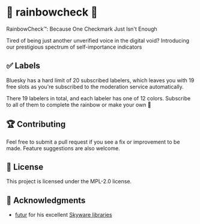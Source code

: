 # 🌈 rainbowcheck 🌈
RainbowCheck™: Because One Checkmark Just Isn't Enough

Tired of being just another unverified voice in the digital void? Introducing our prestigious spectrum of self-importance indicators

## ✅ Labels

Bluesky has a hard limit of 20 subscribed labelers, which leaves you with 19 free slots as you're subscribed to the moderation service automatically.

There 19 labelers in total, and each labeler has one of 12 colors. Subscribe to all of them to complete the rainbow or make your own 💖

## 🏆 Contributing

Feel free to submit a pull request if you see a fix or improvement to be made. Feature suggestions are also welcome.

## 📜 License

This project is licensed under the MPL-2.0 license.

## 🤝 Acknowledgments

- [futur](https://bsky.app/profile/did:plc:uu5axsmbm2or2dngy4gwchec) for his excellent [Skyware libraries](https://skyware.js.org)
